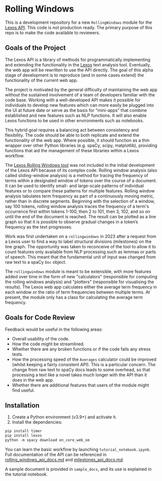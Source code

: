 # Rolling Windows

This is a development repository for a new `RollingWindows` module for the [Lexos API](https://github.com/scottkleinman/lexos). This code is not production ready. The primary purpose of this repo is to make the code available to reviewers.

## Goals of the Project

The Lexos API is a library of methods for programmatically implementing and extending the functionality in the [Lexos](http://lexos.wheatoncollege.edu/) text analysis tool. Eventually, the web app will be rewritten to use the API directly. The goal of this alpha stage of development is to reproduce (and in some cases extend) the functionality of the current web app.

The project is motivated by the general difficulty of maintaining the web app without the sustained involvement of a team of developers familiar with the code base. Working with a well-developed API makes it possible for individuals to develop new features which can more easily be plugged into the UI at future date or serve as the basis for "mini-apps" that combine established and new features such as NLP functions. It will also enable Lexos functions to be used in other environments such as notebooks.

This hybrid goal requires a balancing act between consistency and flexibility. The code should be able to both replicate and extend the functionality of the web app. Where possible, it should function as a thin wrapper over other Python libraries (e.g. spaCy, scipy, matplotlib), providing functions that aid the management of these libraries within a Lexos workflow.

The [Lexos Rolling Windows tool](http://lexos.wheatoncollege.edu/rolling-window) was not included in the initial development of the Lexos API because of its complex code. Rolling window analysis (also called sliding-window analysis) is a method for tracing the frequency of terms within a designated window of tokens over the course of a document. It can be used to identify small- and large-scale patterns of individual features or to compare these patterns for multiple features. Rolling window analysis tabulates term frequency as part of a continuously moving metric, rather than in discrete segments. Beginning with the selection of a window, say 100 tokens, rolling window analysis traces the frequency of a term's occurrence first within tokens 1-100, then 2 to 101, then 3, 102, and so on until the end of the document is reached. The result can be plotted as a line graph so that it is possible to observe gradual changes in a token’s frequency as the text progresses.

Work was first undertaken on a `rollingwindows` in 2023 after a request from a Lexos user to find a way to label structural divisions (milestones) on the line graph. The opportunity was taken to reconceive of the tool to allow it to count features only available from NLP processing such as lemmas or parts of speech. This meant that the fundamental unit of input was changed from raw text to a spaCy `Doc` object.

The `rollingwindows` module is meant to be extensible, with more features added over time in the form of new "calculators" (responsible for computing the rolling windows analysis) and "plotters" (responsible for visualising the results). The Lexos web app calculates either the average term frequency in each window or the ratio of term frequencies between multiple terms. At present, the module only has a class for calculating the average term frequency.

## Goals for Code Review

Feedback would be useful in the following areas:

- Overall usability of the code.
- How the code might be streamlined.
- Whether there are any broken functions or if the code fails any stress tests.
- How the processing speed of the `Averages` calculator could be improved (whilst keeping a fairly consistent API). This is a particular concern. The change from raw text to spaCy docs leads to some overhead, so that processing a text like a novel takes much longer with the API than it does in the web app.
- Whether there are additional features that users of the module might find useful.

## Installation

1. Create a Python environment (v3.9+) and activate it.
2. Install the dependencies:

```python
pip install timer
pip install lexos
python -m spacy download en_core_web_sm
```

You can learn the basic workflow by launching `tutorial_notebook.ipynb`. Full documentation of the API can be referenced in [rolling_windows_api_docs.md](https://github.com/scottkleinman/rollingwindows/blob/main/rolling_windows_api_docs.md) and [milestones_api_docs.md](https://github.com/scottkleinman/rollingwindows/blob/main/milestones_api_docs.md).

A sample document is provided in `sample_docs`, and its use is explained in the tutorial notebook.
